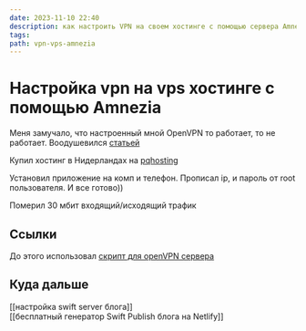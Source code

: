 ```yaml
---
date: 2023-11-10 22:40
description: как настроить VPN на своем хостинге с помощью сервера Amnezia
tags: 
path: vpn-vps-amnezia
---
```

# Настройка vpn на vps хостинге с помощью Amnezia

Меня замучало, что настроенный мной OpenVPN то работает, то не работает. 
Воодушевился [статьей](https://habr.com/ru/companies/amnezia/articles/769992/) 

Купил хостинг в Нидерландах на [pqhosting](https://pq.hosting/?from=618294)  

Установил приложение на комп и телефон. Прописал ip, и пароль от root пользователя. И все готово))

Померил 30 мбит входящий/исходящий трафик

## Ссылки

До этого использовал [скрипт для openVPN сервера](https://dtf.ru/howto/1268692-delaem-svoy-vpn-server-s-trafikom-32-tb-odnoy-komandoy)

## Куда дальше
[[настройка swift server блога]]  
[[бесплатный генератор Swift Publish блога на Netlify]]
